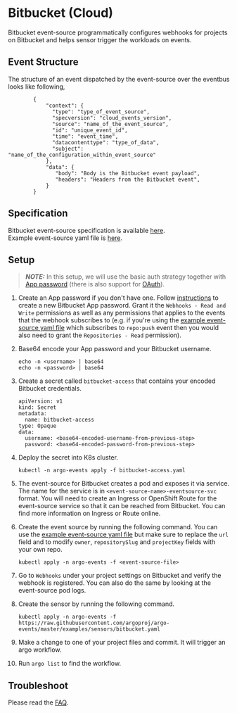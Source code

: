 # Bitbucket (Cloud)

Bitbucket event-source programmatically configures webhooks for projects on Bitbucket and helps sensor trigger the workloads on events.

## Event Structure

The structure of an event dispatched by the event-source over the eventbus looks like following,

            {
                "context": {
                  "type": "type_of_event_source",
                  "specversion": "cloud_events_version",
                  "source": "name_of_the_event_source",
                  "id": "unique_event_id",
                  "time": "event_time",
                  "datacontenttype": "type_of_data",
                  "subject": "name_of_the_configuration_within_event_source"
                },
                "data": {
                   "body": "Body is the Bitbucket event payload",
                   "headers": "Headers from the Bitbucket event",
                }
            }

## Specification

Bitbucket event-source specification is available [here](../../APIs.md#argoproj.io/v1alpha1.BitbucketEventSource). <br />
Example event-source yaml file is [here](https://github.com/argoproj/argo-events/blob/master/examples/event-sources/bitbucket.yaml).

## Setup

> **_NOTE:_** In this setup, we will use the basic auth strategy together with [App password](https://support.atlassian.com/bitbucket-cloud/docs/app-passwords/) (there is also support for [OAuth](https://support.atlassian.com/bitbucket-cloud/docs/use-oauth-on-bitbucket-cloud/)).

1.  Create an App password if you don't have one. Follow [instructions](https://support.atlassian.com/bitbucket-cloud/docs/app-passwords/) to create a new Bitbucket App password.
    Grant it the `Webhooks - Read and Write` permissions as well as any permissions that applies to the events that the webhook subscribes to (e.g. if you're using the [example event-source yaml file](https://github.com/argoproj/argo-events/blob/master/examples/event-sources/bitbucket.yaml) which subscribes to `repo:push` event then you would also need to grant the `Repositories - Read` permission).

1.  Base64 encode your App password and your Bitbucket username.

        echo -n <username> | base64
        echo -n <password> | base64

1.  Create a secret called `bitbucket-access` that contains your encoded Bitbucket credentials.

        apiVersion: v1
        kind: Secret
        metadata:
          name: bitbucket-access
        type: Opaque
        data:
          username: <base64-encoded-username-from-previous-step>
          password: <base64-encoded-password-from-previous-step>

1.  Deploy the secret into K8s cluster.

        kubectl -n argo-events apply -f bitbucket-access.yaml

1.  The event-source for Bitbucket creates a pod and exposes it via service.
    The name for the service is in `<event-source-name>-eventsource-svc` format.
    You will need to create an Ingress or OpenShift Route for the event-source service so that it can be reached from Bitbucket.
    You can find more information on Ingress or Route online.

1.  Create the event source by running the following command. You can use the [example event-source yaml file](https://github.com/argoproj/argo-events/blob/master/examples/event-sources/bitbucket.yaml) but make sure to replace the `url` field and to modify `owner`, `repositorySlug` and `projectKey` fields with your own repo.

        kubectl apply -n argo-events -f <event-source-file>

1.  Go to `Webhooks` under your project settings on Bitbucket and verify the webhook is registered. You can also do the same by looking at the event-source pod logs.

1.  Create the sensor by running the following command.

        kubectl apply -n argo-events -f https://raw.githubusercontent.com/argoproj/argo-events/master/examples/sensors/bitbucket.yaml

1.  Make a change to one of your project files and commit. It will trigger an argo workflow.

1.  Run `argo list` to find the workflow.

## Troubleshoot

Please read the [FAQ](https://argoproj.github.io/argo-events/FAQ/).
